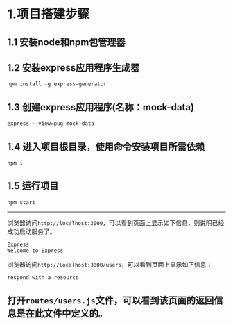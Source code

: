 # 1.项目搭建步骤
## 1.1 安装node和npm包管理器

## 1.2 安装express应用程序生成器
```
npm install -g express-generator
```

## 1.3 创建express应用程序(名称：mock-data)
```
express --view=pug mock-data
```

## 1.4 进入项目根目录，使用命令安装项目所需依赖
```
npm i
```
## 1.5 运行项目
```
npm start
```

---
浏览器访问```http://localhost:3000```，可以看到页面上显示如下信息，则说明已经成功启动服务了。
```
Express
Welcome to Express
```

浏览器访问```http://localhost:3000/users```，可以看到页面上显示如下信息：
```
respond with a resource
```
打开```routes/users.js```文件，可以看到该页面的返回信息是在此文件中定义的。
---
